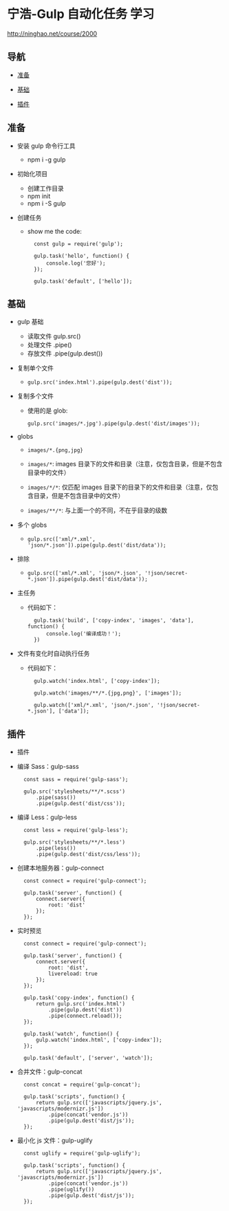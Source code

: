 # 宁浩-Gulp 自动化任务 学习

<http://ninghao.net/course/2000>

## 导航

- [准备](#准备)

- [基础](#基础)

- [插件](#插件)

## 准备

- 安装 gulp 命令行工具

    - npm i -g gulp

- 初始化项目

    - 创建工作目录
    - npm init
    - npm i -S gulp

- 创建任务

    - show me the code:

            const gulp = require('gulp');

            gulp.task('hello', function() {
                console.log('您好');
            });

            gulp.task('default', ['hello']);

## 基础

- gulp 基础

    - 读取文件 gulp.src()
    - 处理文件 .pipe()
    - 存放文件 .pipe(gulp.dest())

- 复制单个文件

    - `gulp.src('index.html').pipe(gulp.dest('dist'));`

- 复制多个文件

    - 使用的是 glob:  

        `gulp.src('images/*.jpg').pipe(gulp.dest('dist/images'));`

- globs

    - `images/*.{png,jpg}`

    - `images/*`: images 目录下的文件和目录（注意，仅包含目录，但是不包含目录中的文件）

    - `images/*/*`: 仅匹配 images 目录下的目录下的文件和目录（注意，仅包含目录，但是不包含目录中的文件）

    - `images/**/*`: 与上面一个的不同，不在乎目录的级数

- 多个 globs

    - `gulp.src(['xml/*.xml', 'json/*.json']).pipe(gulp.dest('dist/data'));`

- 排除

    - `gulp.src(['xml/*.xml', 'json/*.json', '!json/secret-*.json']).pipe(gulp.dest('dist/data'));`

- 主任务

    - 代码如下：

            gulp.task('build', ['copy-index', 'images', 'data'], function() {
                console.log('编译成功！');
            })

- 文件有变化时自动执行任务

    - 代码如下：

            gulp.watch('index.html', ['copy-index']);

            gulp.watch('images/**/*.{jpg,png}', ['images']);

            gulp.watch(['xml/*.xml', 'json/*.json', '!json/secret-*.json'], ['data']);

## 插件

- 插件

- 编译 Sass：gulp-sass

        const sass = require('gulp-sass');

        gulp.src('stylesheets/**/*.scss')
            .pipe(sass())
            .pipe(gulp.dest('dist/css'));

- 编译 Less：gulp-less

        const less = require('gulp-less');

        gulp.src('stylesheets/**/*.less')
            .pipe(less())
            .pipe(gulp.dest('dist/css/less'));

- 创建本地服务器：gulp-connect

        const connect = require('gulp-connect');

        gulp.task('server', function() {
            connect.server({
                root: 'dist'
            });
        });

- 实时预览

        const connect = require('gulp-connect');

        gulp.task('server', function() {
            connect.server({
                root: 'dist',
                livereload: true
            });
        });

        gulp.task('copy-index', function() {
            return gulp.src('index.html')
                .pipe(gulp.dest('dist'))
                .pipe(connect.reload());
        });

        gulp.task('watch', function() {
            gulp.watch('index.html', ['copy-index']);
        });

        gulp.task('default', ['server', 'watch']);

- 合并文件：gulp-concat

        const concat = require('gulp-concat');

        gulp.task('scripts', function() {
            return gulp.src(['javascripts/jquery.js', 'javascripts/modernizr.js'])
                .pipe(concat('vendor.js'))
                .pipe(gulp.dest('dist/js'));
        });

- 最小化 js 文件：gulp-uglify

        const uglify = require('gulp-uglify');

        gulp.task('scripts', function() {
            return gulp.src(['javascripts/jquery.js', 'javascripts/modernizr.js'])
                .pipe(concat('vendor.js'))
                .pipe(uglify())
                .pipe(gulp.dest('dist/js'));
        });
